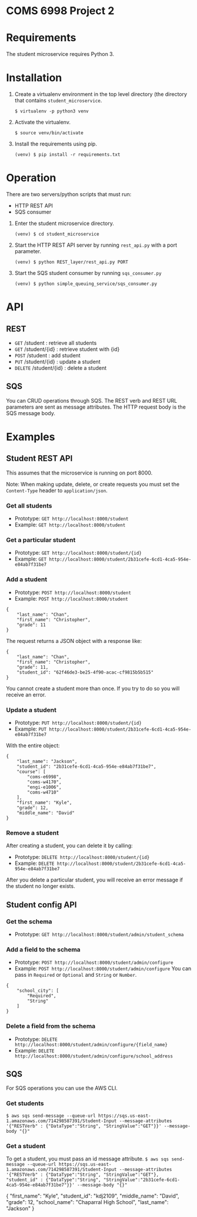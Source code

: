 # COMS 6998 Project 2

# Requirements
The student microservice requires Python 3.

# Installation
1. Create a virtualenv environment in the top level directory (the directory that contains `student_microservice`.

    `$ virtualenv -p python3 venv`
2. Activate the virtualenv.
    
    `$ source venv/bin/activate`
2. Install the requirements using pip.

    `(venv) $ pip install -r requirements.txt`

# Operation
There are two servers/python scripts that must run:
* HTTP REST API
* SQS consumer

1. Enter the student microservice directory.

    `(venv) $ cd student_microservice`
2. Start the HTTP REST API server by running `rest_api.py` with a port parameter.

    `(venv) $ python REST_layer/rest_api.py PORT`
3. Start the SQS student consumer by running `sqs_consumer.py`
 
    `(venv) $ python simple_queuing_service/sqs_consumer.py`

# API
## REST

* `GET` /student : retrieve all students
* `GET` /student/{id} : retrieve student with {id}
* `POST` /student : add student
* `PUT` /student/{id} : update a student
* `DELETE` /student/{id} : delete a student

## SQS
You can CRUD operations through SQS. The REST verb and REST URL parameters are sent as message attributes. The HTTP 
request body is the SQS message body.

# Examples

## Student REST API
This assumes that the microservice is running on port 8000.

Note: When making update, delete, or create requests you must set the `Content-Type` header to `application/json`.

### Get all students
* Prototype: `GET http://localhost:8000/student`
* Example: `GET http://localhost:8000/student`

### Get a particular student
* Prototype: `GET http://localhost:8000/student/{id}`
* Example: `GET http://localhost:8000/student/2b31cefe-6cd1-4ca5-954e-e84ab7f31be7`

### Add a student
* Prototype: `POST http://localhost:8000/student`
* Example: `POST http://localhost:8000/student`
```
{
    "last_name": "Chan",
    "first_name": "Christopher",
    "grade": 11
}
```

The request returns a JSON object with a response like:
```
{
    "last_name": "Chan",
    "first_name": "Christopher",
    "grade": 11,
    "student_id": "62f46de3-be25-4f90-acac-cf9815b5b515"
}
```

You cannot create a student more than once. If you try to do so you will receive an error.

### Update a student
* Prototype: `PUT http://localhost:8000/student/{id}`
* Example: `PUT http://localhost:8000/student/2b31cefe-6cd1-4ca5-954e-e84ab7f31be7`

With the entire object:
```
{
    "last_name": "Jackson",
    "student_id": "2b31cefe-6cd1-4ca5-954e-e84ab7f31be7",
    "course": [
        "coms-e6998",
        "coms-w4170",
        "engi-e1006",
        "coms-w4710"
    ],
    "first_name": "Kyle",
    "grade": 12,
    "middle_name": "David"
}
```

### Remove a student
After creating a student, you can delete it by calling:
* Prototype: `DELETE http://localhost:8000/student/{id}`
* Example: `DELETE http://localhost:8000/student/2b31cefe-6cd1-4ca5-954e-e84ab7f31be7`

After you delete a particular student, you will receive an error message if the student no longer exists.

## Student config API

### Get the schema
* Prototype: `GET http://localhost:8000/student/admin/student_schema`

### Add a field to the schema
* Prototype: `POST http://localhost:8000/student/admin/configure`
* Example: `POST http://localhost:8000/student/admin/configure`
You can pass in `Required` or `Optional` and `String` or `Number`.

```
{
    "school_city": [
        "Required",
        "String"
    ]
}
```

### Delete a field from the schema
* Prototype: `DELETE http://localhost:8000/student/admin/configure/{field_name}`
* Example: `DELETE http://localhost:8000/student/admin/configure/school_address`

## SQS
For SQS operations you can use the AWS CLI. 

### Get students
`$ aws sqs send-message --queue-url https://sqs.us-east-1.amazonaws.com/714298587391/Student-Input --message-attributes '{"RESTVerb" : {"DataType":"String", "StringValue":"GET"}}' --message-body "{}"`

### Get a student
To get a student, you must pass an id message attribute.
`$ aws sqs send-message --queue-url https://sqs.us-east-1.amazonaws.com/714298587391/Student-Input --message-attributes '{"RESTVerb" : {"DataType":"String", "StringValue":"GET"}, "student_id" : {"DataType":"String", "StringValue":"2b31cefe-6cd1-4ca5-954e-e84ab7f31be7"}}' --message-body "{}"`



{
    "first_name": "Kyle",
    "student_id": "kdj2109",
    "middle_name": "David",
    "grade": 12,
    "school_name": "Chaparral High School",
    "last_name": "Jackson"
}